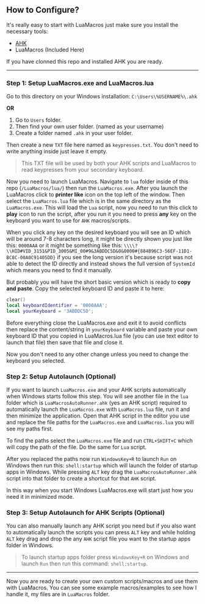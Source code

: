 ## How to Configure?

It's really easy to start with LuaMacros just make sure you install the necessary tools:

- [AHK](https://www.autohotkey.com/)
- LuaMacros (Included Here)

If you have clonned this repo and installed AHK you are ready.

---

### Step 1: Setup LuaMacros.exe and LuaMacros.lua

Go to this directory on your Windows installation: `C:\Users\%USERNAME%\.ahk` 

**OR**

1. Go to `Users` folder.
2. Then find your own user folder. (named as your username)
3. Create a folder named `.ahk` in your user folder.

Then create a new `TXT` file here named as `keypresses.txt`. You don't need to write anything inside just leave it empty.

> This TXT file will be used by both your AHK scripts and LuaMacros to read keypresses from your secondary keyboard.

Now you need to launch LuaMacros. Navigate to `lua` folder inside of this repo (`/LuaMacros/lua/`) then run the `LuaMacros.exe`. After you launch the LuaMacros click to __printer like__ icon on the top left of the window. Then select the `LuaMacros.lua` file which is in the same directory as the `LuaMacros.exe`. This will load the `Lua` script, now you need to run this click to __play__ icon to run the script, after you run it you need to press **any** key on the keyboard you want to use for `AHK` macros/scripts.

When you click any key on the desired keyboard you will see an ID which will be around 7-8 characters long, it might be directly shown you just like this: `0000AAA` or it might be something like this: `\\\\?\\HID#VID_3151&PID_3005&MI_00#9&3ABDDC5D&0&0000#{884B96C3-56EF-11D1-BC8C-00A0C91405DD}` if you see the long version it's because script was not able to detect the ID directly and instead shows the full version of `SystemId` which means you need to find it manually.

But probably you will have the short basic version which is ready to **copy and paste**. Copy the selected keyboard ID and paste it to here:

```lua
clear()
local keyboardIdentifier = '0000AAA';
local yourKeyboard = '3ABDDC5D';
```

Before everything close the LuaMacros.exe and exit it to avoid conflicts then replace the content/string in `yourKeyboard` variable and paste your own keyboard ID that you copied in LuaMacros.lua file (you can use text editor to launch that file) then save that file and close it.

Now you don't need to any other change unless you need to change the keyboard you selected.

### Step 2: Setup Autolaunch (Optional)

If you want to launch `LuaMacros.exe` and your AHK scripts automatically when Windows starts follow this step. You will see another file in the `lua` folder which is `LuaMacrosAutoRunner.ahk` (yes an AHK script) required to automatically launch the `LuaMacros.exe` with `LuaMacros.lua` file, run it and then minimize the application. Open that AHK script in the editor you use and replace the file paths for the `LuaMacros.exe` and `LuaMacros.lua` you will see my paths first.

To find the paths select the `LuaMacros.exe` file and run `CTRL+SHIFT+C` which will copy the path of the file. Do the same for `Lua` script.

After you replaced the paths now run `WindowsKey+R` to launch `Run` on Windows then run this: `shell:startup` which will launch the folder of startup apps in Windows. While pressing `ALT` key drag the `LuaMacrosAutoRunner.ahk` script into that folder to create a shortcut for that `AHK` script.

In this way when you start Windows LuaMacros.exe will start just how you need it in minimized mode.

### Step 3: Setup Autolaunch for AHK Scripts (Optional)

You can also manually launch any AHK script you need but if you also want to automatically launch the scripts you can press `ALT` key and while holding `ALT` key drag and drop the any `AHK` script file you want to the startup apps folder in Windows.

> To launch startup apps folder press `WindowsKey+R` on Windows and launch `Run` then run this command: `shell:startup`.

---

Now you are ready to create your own custom scripts/macros and use them with LuaMacros. You can see some example macros/examples to see how I handle it, my files are in `LuaMacros` folder.